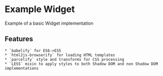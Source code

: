 # Example Widget

Example of a basic Widget implementation

## Features

	* `babelify` for ES6->ES5
	* `html2js-browserify` for loading HTML templates 
	* `parcelify` style and transforms for CSS processing
	* `LESS` mixin to apply styles to both Shadow DOM and non Shadow DOM implementations